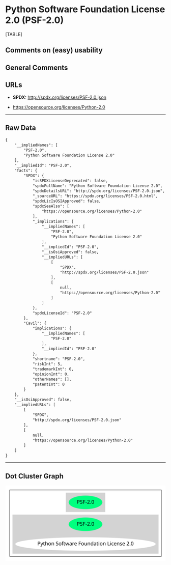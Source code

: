 Python Software Foundation License 2.0 (PSF-2.0)
================================================

[TABLE]

Comments on (easy) usability
----------------------------

General Comments
----------------

URLs
----

-   **SPDX:** http://spdx.org/licenses/PSF-2.0.json

-   https://opensource.org/licenses/Python-2.0

------------------------------------------------------------------------

Raw Data
--------

    {
        "__impliedNames": [
            "PSF-2.0",
            "Python Software Foundation License 2.0"
        ],
        "__impliedId": "PSF-2.0",
        "facts": {
            "SPDX": {
                "isSPDXLicenseDeprecated": false,
                "spdxFullName": "Python Software Foundation License 2.0",
                "spdxDetailsURL": "http://spdx.org/licenses/PSF-2.0.json",
                "_sourceURL": "https://spdx.org/licenses/PSF-2.0.html",
                "spdxLicIsOSIApproved": false,
                "spdxSeeAlso": [
                    "https://opensource.org/licenses/Python-2.0"
                ],
                "_implications": {
                    "__impliedNames": [
                        "PSF-2.0",
                        "Python Software Foundation License 2.0"
                    ],
                    "__impliedId": "PSF-2.0",
                    "__isOsiApproved": false,
                    "__impliedURLs": [
                        [
                            "SPDX",
                            "http://spdx.org/licenses/PSF-2.0.json"
                        ],
                        [
                            null,
                            "https://opensource.org/licenses/Python-2.0"
                        ]
                    ]
                },
                "spdxLicenseId": "PSF-2.0"
            },
            "Cavil": {
                "implications": {
                    "__impliedNames": [
                        "PSF-2.0"
                    ],
                    "__impliedId": "PSF-2.0"
                },
                "shortname": "PSF-2.0",
                "riskInt": 5,
                "trademarkInt": 0,
                "opinionInt": 0,
                "otherNames": [],
                "patentInt": 0
            }
        },
        "__isOsiApproved": false,
        "__impliedURLs": [
            [
                "SPDX",
                "http://spdx.org/licenses/PSF-2.0.json"
            ],
            [
                null,
                "https://opensource.org/licenses/Python-2.0"
            ]
        ]
    }

------------------------------------------------------------------------

Dot Cluster Graph
-----------------

![](../dot/PSF-2.0.svg "dot")